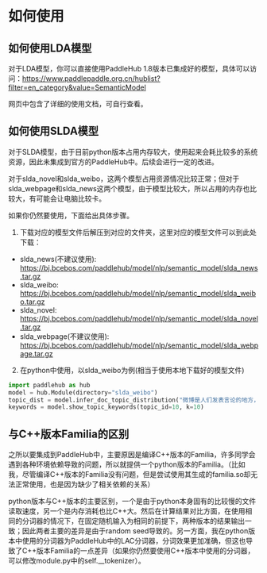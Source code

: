 # 如何使用

## 如何使用LDA模型

对于LDA模型，你可以直接使用PaddleHub 1.8版本已集成好的模型，具体可以访问：https://www.paddlepaddle.org.cn/hublist?filter=en_category&value=SemanticModel 

网页中包含了详细的使用文档，可自行查看。

## 如何使用SLDA模型

对于SLDA模型，由于目前python版本占用内存较大，使用起来会耗比较多的系统资源，因此未集成到官方的PaddleHub中。后续会进行一定的改进。

对于slda_novel和slda_weibo，这两个模型占用资源情况比较正常；但对于slda_webpage和slda_news这两个模型，由于模型比较大，所以占用的内存也比较大，有可能会让电脑比较卡。

如果你仍然要使用，下面给出具体步骤。

1. 下载对应的模型文件后解压到对应的文件夹，这里对应的模型文件可以到此处下载：
- slda_news(不建议使用): https://bj.bcebos.com/paddlehub/model/nlp/semantic_model/slda_news.tar.gz
- slda_weibo: https://bj.bcebos.com/paddlehub/model/nlp/semantic_model/slda_weibo.tar.gz
- slda_novel: https://bj.bcebos.com/paddlehub/model/nlp/semantic_model/slda_novel.tar.gz
- slda_webpage(不建议使用): https://bj.bcebos.com/paddlehub/model/nlp/semantic_model/slda_webpage.tar.gz

2. 在python中使用，以slda_weibo为例(相当于使用本地下载好的模型文件)

``` python
import paddlehub as hub
model = hub.Module(directory="slda_weibo")
topic_dist = model.infer_doc_topic_distribution("微博是人们发表言论的地方，我们需要这样的自由天地")
keywords = model.show_topic_keywords(topic_id=10, k=10)
```

## 与C++版本Familia的区别

之所以要集成到PaddleHub中，主要原因是编译C++版本的Familia，许多同学会遇到各种环境依赖导致的问题，所以就提供一个python版本的Familia。（比如我，尽管编译C++版本的Familia没有问题，但是尝试使用其生成的familia.so却无法正常使用，也是因为缺少了相关依赖的关系）

python版本与C++版本的主要区别，一个是由于python本身固有的比较慢的文件读取速度，另一个是内存消耗也比C++大。然后在计算结果对比方面，在使用相同的分词器的情况下，在固定随机输入为相同的前提下，两种版本的结果输出一致；因此两者主要的差异是由于random seed导致的。另一方面，我在python版本中使用的分词器为PaddleHub中的LAC分词器，分词效果更加准确，但这也导致了C++版本Familia的一点差异（如果你仍然要使用C++版本中使用的分词器，可以修改module.py中的self.\_\_tokenizer）。
